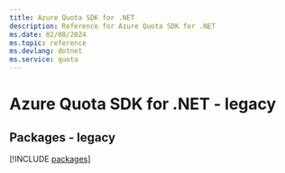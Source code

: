 ```yaml
---
title: Azure Quota SDK for .NET
description: Reference for Azure Quota SDK for .NET
ms.date: 02/08/2024
ms.topic: reference
ms.devlang: dotnet
ms.service: quota
---
```

# Azure Quota SDK for .NET - legacy
## Packages - legacy
[!INCLUDE [packages](quota-index.md)]